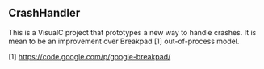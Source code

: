 ## CrashHandler

This is a VisualC project that prototypes a new
way to handle crashes. It is mean to be an improvement
over Breakpad [1] out-of-process model.


[1] https://code.google.com/p/google-breakpad/
